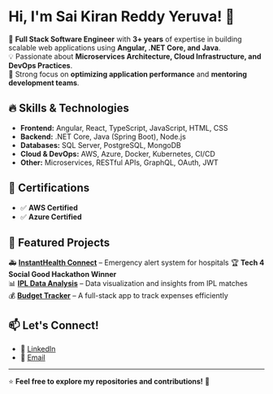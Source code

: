 # Hi, I'm Sai Kiran Reddy Yeruva! 👋  

🚀 **Full Stack Software Engineer** with **3+ years** of expertise in building scalable web applications using **Angular, .NET Core, and Java**.  
💡 Passionate about **Microservices Architecture, Cloud Infrastructure, and DevOps Practices**.  
🎯 Strong focus on **optimizing application performance** and **mentoring development teams**.  

## 🔥 Skills & Technologies  
- **Frontend:** Angular, React, TypeScript, JavaScript, HTML, CSS  
- **Backend:** .NET Core, Java (Spring Boot), Node.js  
- **Databases:** SQL Server, PostgreSQL, MongoDB  
- **Cloud & DevOps:** AWS, Azure, Docker, Kubernetes, CI/CD  
- **Other:** Microservices, RESTful APIs, GraphQL, OAuth, JWT  

## 📜 Certifications  
- ✅ **AWS Certified**  
- ✅ **Azure Certified**  

## 📂 Featured Projects  
🚑 **[InstantHealth Connect](https://github.com/saiyskr/emergency-app)** – Emergency alert system for hospitals 🏆 **Tech 4 Social Good Hackathon Winner**  
📊 **[IPL Data Analysis](https://github.com/saiyskr/IPL_data_analysis)** – Data visualization and insights from IPL matches  
💰 **[Budget Tracker](https://github.com/saiyskr/BudgetTracker)** – A full-stack app to track expenses efficiently  


## 📫 Let's Connect!  
- 💼 [LinkedIn](https://www.linkedin.com/in/saikiranreddyy/)  
- 📧 [Email](mailto:syeruva2@buffalo.edu)  

---
⭐️ **Feel free to explore my repositories and contributions!** 🚀  


<!--
**saiyskr/saiyskr** is a ✨ _special_ ✨ repository because its `README.md` (this file) appears on your GitHub profile.

Here are some ideas to get you started:

- 🔭 I’m currently working on ...
- 🌱 I’m currently learning ...
- 👯 I’m looking to collaborate on ...
- 🤔 I’m looking for help with ...
- 💬 Ask me about ...
- 📫 How to reach me: ...
- 😄 Pronouns: ...
- ⚡ Fun fact: ...
-->
